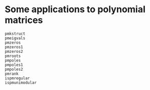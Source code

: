 # Some applications to polynomial matrices

```@docs
pmkstruct
pmeigvals
pmzeros
pmzeros1
pmzeros2
pmroots
pmpoles
pmpoles1
pmpoles2
pmrank
ispmregular
ispmunimodular
```
